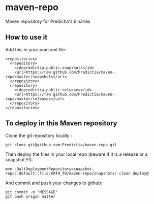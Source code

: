 maven-repo
==========

Maven repository for Predictia's binaries

How to use it
-------------

Add this in your pom.xml file:

    <repositories>
      <repository>
        <id>predictia-public-snapshots</id>
        <url>https://raw.github.com/Predictia/maven-repo/master/snapshots</url>
      </repository>
      <repository>
        <id>predictia-public-releases</id>
        <url>https://raw.github.com/Predictia/maven-repo/master/releases</url>
      </repository>
    </repositories>


To deploy in this Maven repository
----------------------------------

Clone the git repository locally :

    git clone git@github.com:Predictia/maven-repo.git

Then deploy the files in your local repo (beware if it is a release or a snapshot !!!):

    mvn -DaltDeploymentRepository=snapshot-repo::default::file:PATH_TO/maven-repo/snapshots/ clean deploy@

And commit and push your changes to github:

    git commit -m "MESSAGE"
    git push origin master
